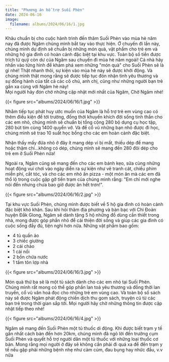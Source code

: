 ```yaml
---
title: "Phương án hỗ trợ Suối Phèn"
date: 2024-06-16
image:
  filename: albums/2024/06/16/1.jpg
---
```


Khâu chuẩn bị cho cuộc hành trình đến thăm Suối Phèn vào mùa hè năm nay đã được Ngăm chúng mình bắt tay vào thực hiện. Ở
chuyến đi lần này, chúng mình dự định sẽ chuẩn bị những món quà, vật phẩm cho trẻ em và những hộ gia đình có hoàn cảnh
đặc biệt tại khu vực. Toàn bộ số tiền được trích từ quỹ còn dư của Ngăm sau chuyến đi mùa hè năm ngoái! Cả nhà hãy nhấn
vào từng hình để khám phá xem những "món quà" cho Suối Phèn sẽ là gì nhé!
Thật nhanh thôi, sự kiện vào mùa hè này sẽ được khởi động. Và chúng mình thật mong rằng sẽ được tiếp tục đón nhận tình
yêu thương và sự đồng hành của tất cả các cô chú, anh chị, cũng như những người bạn trẻ gần xa cùng với Ngăm hè này!  
Mọi người hãy đón chờ những cập nhật mới nhất của Ngăm,
Chờ Ngăm nhé!

{{< figure src="albums/2024/06/16/1.jpg" >}}

Nhằm tiếp tục phát huy ước muốn của Ngăm là hỗ trợ trẻ em vùng cao có thêm điều kiện để tới trường, đồng thời khuyến
khích đời sống tinh thần cho các em nhỏ, chúng mình sẽ chuẩn bị tổng cộng 280 bộ dụng cụ học tập, 280 bút tím cùng 1400
quyển vở. Và để cổ vũ những bạn nhỏ được đi học, chúng mình sẽ trao 10 suất học bổng cho các em hoàn cảnh đặc biệt.

Nhận thấy mấy đứa nhỏ ở đây ít mang dép vì bị mất, thiếu dép để mang hoặc thậm chí...không có dép, chúng mình sẽ mang
đến 280 đôi dép cho trẻ em ở Suối Phèn nữa!

Ngoài ra, Ngăm cũng sẽ mang đến cho các em bánh kẹo, sữa cùng những hoạt động vui chơi vào ngày diễn ra sự kiện như vẽ
tranh cát, chiếu phim miễn phí, cắt tóc, và cho các em nhỏ ăn pizza - một món ăn mà các em đã thổ lộ trong cuộc gặp gỡ
tiền trạm của chúng mình rằng: "Em chỉ mới nghe nói đến nhưng chưa bao giờ được ăn hết trơn!".

{{< figure src="albums/2024/06/16/2.jpg" >}}

Tại khu vực Suối Phèn, chúng mình được biết về 5 hộ gia đình có hoàn cảnh đặc biệt khó khăn. Sau khi hỏi thăm địa phương
và bàn bạc với Chi Đoàn huyện Đắk Glong, Ngăm sẽ dành tặng 5 hộ những đồ dùng cần thiết trong nhà, mong được góp phần
nhỏ để cải thiện đời sống và giúp các gia đình có cuộc sống đầy đủ, tiện nghi hơn nữa. Những vật phẩm bao gồm:

- 4 tủ quần áo
- 3 chiếc giường
- 2 cái chảo
- 1 cái nồi
- 2 bồn chứa nước
- 1 tấm tôn lợp nhà

{{< figure src="albums/2024/06/16/3.jpg" >}}

Món quà thứ ba sẽ là một tủ sách dành cho các em nhỏ tại Suối Phèn. Chúng mình rất mong có thể góp phần lan toả yêu
thương và đồng thời lan truyền, cổ vũ văn hoá đọc cho những trẻ em vùng cao. Và toàn bộ số sách này sẽ được Ngăm phát
động chiến dịch thu gom sách, truyện cũ từ các bạn trẻ trong thời gian sắp tới. Mọi người hãy chờ những thông tin được
cập nhật tiếp theo nhé!

{{< figure src="albums/2024/06/16/4.jpg" >}}

Ngăm sẽ mang đến Suối Phèn một tủ thuốc di động.
Khi được biết trạm y tế gần nhất cách bản đến hơn 20km, chúng mình đã ngỏ lời đến trưởng cụm Suối Phèn và quyết hỗ trợ
người dân một tủ thuốc với những loại thuốc cơ bản. Mong rằng mọi người ở đây sẽ không cần phải đi quá xa để đến trạm y
tế nếu gặp phải những bệnh nhẹ như cảm cúm, đau bụng hay nhức đầu, v.v nữa
